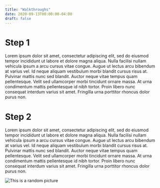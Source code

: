 ```yaml
---
title: "Walkthroughs"
date: 2020-09-13T00:00:00-04:00
draft: false
---
```




Step 1
======
Lorem ipsum dolor sit amet, consectetur adipiscing elit, sed do eiusmod tempor incididunt ut labore et dolore magna aliqua. Nulla facilisi nullam vehicula ipsum a arcu cursus vitae congue. Augue ut lectus arcu bibendum at varius vel. Id neque aliquam vestibulum morbi blandit cursus risus at. Pulvinar mattis nunc sed blandit. Auctor neque vitae tempus quam pellentesque. Velit sed ullamcorper morbi tincidunt ornare massa. At urna condimentum mattis pellentesque id nibh tortor. Proin libero nunc consequat interdum varius sit amet. Fringilla urna porttitor rhoncus dolor purus non.

Step 2
======
Lorem ipsum dolor sit amet, consectetur adipiscing elit, sed do eiusmod tempor incididunt ut labore et dolore magna aliqua. Nulla facilisi nullam vehicula ipsum a arcu cursus vitae congue. Augue ut lectus arcu bibendum at varius vel. Id neque aliquam vestibulum morbi blandit cursus risus at. Pulvinar mattis nunc sed blandit. Auctor neque vitae tempus quam pellentesque. Velit sed ullamcorper morbi tincidunt ornare massa. At urna condimentum mattis pellentesque id nibh tortor. Proin libero nunc consequat interdum varius sit amet. Fringilla urna porttitor rhoncus dolor purus non.


![This is a random picture](https://cdn.pixabay.com/photo/2020/08/27/14/55/adler-5522202_960_720.jpg)
